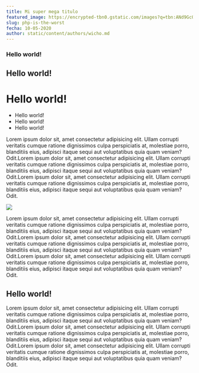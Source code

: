 ```yaml
---
title: Mi super mega titulo
featured_image: https://encrypted-tbn0.gstatic.com/images?q=tbn:ANd9GcQJHnFru3UsC2AHddso0JPrKs6JVtQOpv5KjQ&usqp=CAU
slug: php-is-the-worst
fecha: 10-05-2020
author: static/content/authors/wicho.md
---
```

### Hello world!
## Hello world!
# Hello world!
 * Hello world!
 * Hello world!
 * Hello world!

Lorem ipsum dolor sit, amet consectetur adipisicing elit. Ullam corrupti veritatis cumque ratione dignissimos culpa perspiciatis at, molestiae porro, blanditiis eius, adipisci itaque sequi aut voluptatibus quia quam veniam? Odit.Lorem ipsum dolor sit, amet consectetur adipisicing elit. Ullam corrupti veritatis cumque ratione dignissimos culpa perspiciatis at, molestiae porro, blanditiis eius, adipisci itaque sequi aut voluptatibus quia quam veniam? Odit.Lorem ipsum dolor sit, amet consectetur adipisicing elit. Ullam corrupti veritatis cumque ratione dignissimos culpa perspiciatis at, molestiae porro, blanditiis eius, adipisci itaque sequi aut voluptatibus quia quam veniam? Odit.

![](https://encrypted-tbn0.gstatic.com/images?q=tbn:ANd9GcQJHnFru3UsC2AHddso0JPrKs6JVtQOpv5KjQ&usqp=CAU)

Lorem ipsum dolor sit, amet consectetur adipisicing elit. Ullam corrupti veritatis cumque ratione dignissimos culpa perspiciatis at, molestiae porro, blanditiis eius, adipisci itaque sequi aut voluptatibus quia quam veniam? Odit.Lorem ipsum dolor sit, amet consectetur adipisicing elit. Ullam corrupti veritatis cumque ratione dignissimos culpa perspiciatis at, molestiae porro, blanditiis eius, adipisci itaque sequi aut voluptatibus quia quam veniam? Odit.Lorem ipsum dolor sit, amet consectetur adipisicing elit. Ullam corrupti veritatis cumque ratione dignissimos culpa perspiciatis at, molestiae porro, blanditiis eius, adipisci itaque sequi aut voluptatibus quia quam veniam? Odit.

## Hello world!
Lorem ipsum dolor sit, amet consectetur adipisicing elit. Ullam corrupti veritatis cumque ratione dignissimos culpa perspiciatis at, molestiae porro, blanditiis eius, adipisci itaque sequi aut voluptatibus quia quam veniam? Odit.Lorem ipsum dolor sit, amet consectetur adipisicing elit. Ullam corrupti veritatis cumque ratione dignissimos culpa perspiciatis at, molestiae porro, blanditiis eius, adipisci itaque sequi aut voluptatibus quia quam veniam? Odit.Lorem ipsum dolor sit, amet consectetur adipisicing elit. Ullam corrupti veritatis cumque ratione dignissimos culpa perspiciatis at, molestiae porro, blanditiis eius, adipisci itaque sequi aut voluptatibus quia quam veniam? Odit.


